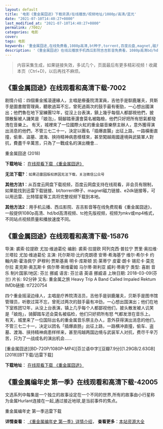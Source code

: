 ```yaml
---
layout: default
title: '电影《重金属囧途》下载资源/在线播放/视频地址/1080p/高清/蓝光'
date: "2021-07-10T14:40:27+0800"
last_modified_at: "2021-07-10T14:40:27+0800"
permalink: /7002/
categories: 电影
cover:
tags: 电影
keywords: '重金属囧途,在线免费看,1080p高清,bt种子,torrent,百度云盘,magnet,磁力链,迅雷下载资源'
description: '《重金属囧途》在线云播放手机西瓜影院吉吉影音免费看，1080p高清bd/hd未删减完整版和tc抢先枪版，mkv/mp4格式，附带bt/torrent种子、magnet/磁力链、百度云盘、网盘资源迅雷下载链接'
---
```


>内容采集生成，如果链接失效，多试几个，页面最后有更多精彩视频！收藏本页（Ctrl+D)，以后再找不麻烦。


## 《重金属囧途》在线观看和高清下载-7002

剧情介绍：四個重金搖滾邊緣人，主唱是療養院清潔員，吉他手是馴鹿屠夫，貝斯手是圖書館管理員，聽歌過耳不忘，曾死過兩次的鼓手最有衝勁，一心想出國演出；他們魯在地下室練團12年，從沒上台表演，鎮上幾乎每個人都鄙視他們，披頭散髮被人譏笑是「娘泡」，騎腳踏車還會莫名被臨檢，他們只好把所有怒氣都發洩在音樂上。 有天，城裡來了一位國際火紅的重金屬音樂祭主辦人，意外獲得演出消息的他們，不管三七二十一，決定以團名「插爆直腸」出征上路，一路橫衝直撞，偷車、盜墓、渡海、挾持精神病患樣樣來，甚至闖越兩國邊境與武裝軍人對抗，費盡千辛萬苦，只為了一戰成名的演出機會…


重金属囧途 (2018)

**下载地址**： [在线观看下载 《重金属囧途》](https://www.btbtdy.me/btdy/dy13896.html) 


**无法下载?**：`如果迅雷因版权原因无法下载，关注微信公众号 `

**其他方法1**：从百度云网盘下载视频，百度云网盘支持在线观看，非会员有限制，如果能找到迅雷下载链接、bt/torrent种子、magnet磁力链接、e2dk链接等，可以用迅雷、比特彗星等工具将完整视频下载到本地。

**其他方法2**：用手机云播、西瓜影院、吉吉影音等在线免费观看《重金属囧途》，一般提供1080p高清、hd/bd高清视频、tc抢先版视频，视频为mkv或mp4格式，不同站点视频质量和播放速度不同。


## 《重金属囧途》在线观看和高清下载-15876

导演: 裘索·拉提欧 尤加·维迪葛伦 编剧: 裘索·拉提欧 阿列克西·普拉宁 贾里·奥拉维·兰塔拉 尤加·维迪葛伦 主演: 托尔斯坦·比约克朗德 安蒂·希海基宁 维尔·希尔卡 约翰内斯·霍洛佩宁 萨穆利·贾斯基奥 明卡·库斯顿 凯·莱蒂宁 皮霍·朗卡 锡尼卡·莫克尔拉 麦克斯·奥瓦斯卡 佩尔蒂·斯维霍姆 马尔蒂·斯利亚 威利·蒂奥宁 类型: 喜剧 音乐 制片国家/地区: 芬兰 挪威 语言: 芬兰语 英语 挪威语 上映日期: 2018-03-09(芬兰) 片长: 92分钟 又名: 重金属之旅 Heavy Trip A Band Called Impaled Rektum IMDb链接: tt7220754

四个重金摇滚边缘人，主唱是疗养院清洁员，吉他手是驯鹿屠夫，贝斯手是图书馆管理员，听歌过耳不忘，曾死过两次的鼓手最有冲劲，一心想出国演出；他们在地下室练团12年，从没上台表演，镇上几乎每个人都鄙视他们，披头散发被人讥笑是「娘炮」，骑脚踏车还会莫名被临检，他们只好把所有怒 气都发泄在音乐上。 有天，城里来了一位国际出名的重金属音乐祭主办人，意外获得演出消息的他们，不管三七二十一，决定以团名「插爆直肠」出征上路，一路横冲直撞，偷车、盗墓、渡海、挟持精神病患样样来，甚至闯越两国边境与武装军人对抗，费尽千辛万苦，只为了一战成名的演出机会……


[重金属囧途][BD-720P/1080P-MP4][芬兰语中字][豆瓣7.9分][1.29GB/2.63GB][2018][BT下载/迅雷下载]

**下载地址**： [在线观看下载 《重金属囧途》](https://www.btdx8.com/torrent/zjsjt_2018.html) 


## 《重金属编年史 第一季》在线观看和高清下载-42005

文选系列中每集是一个独立的故事设定在一个不同的世界,所有的故事由小行星称为金属Hurlant连接在一起,通过接近地球,是当前事件的焦点。<!---剧情end--->


重金属编年史 第一季迅雷下载

**详情查看**： [《重金属编年史 第一季》详情介绍](/movie/42005/)， **查看更多**：[本站资源大全](/movie/t/all/)

